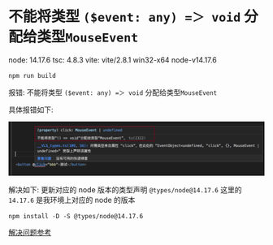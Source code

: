 # 不能将类型 `($event: any) =＞ void` 分配给类型`MouseEvent`

node: 14.17.6
tsc: 4.8.3
vite: vite/2.8.1 win32-x64 node-v14.17.6

```bash
npm run build
```

报错: 不能将类型 `($event: any) =＞ void` 分配给类型`MouseEvent`

具体报错如下:

![can not assign event any to mouse event](resource/can_not_assign_$event_any_mouseevent.png)

解决如下: 更新对应的 node 版本的类型声明 `@types/node@14.17.6` 这里的 `14.17.6` 是我环境上对应的 node 的版本

```shell
npm install -D -S @types/node@14.17.6
```

[解决问题参考](https://blog.csdn.net/m_uncle/article/details/127285662)
